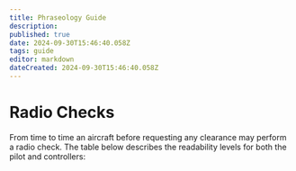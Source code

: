 ```yaml
---
title: Phraseology Guide
description: 
published: true
date: 2024-09-30T15:46:40.058Z
tags: guide
editor: markdown
dateCreated: 2024-09-30T15:46:40.058Z
---
```


# Radio Checks
From time to time an aircraft before requesting any clearance may perform a radio check. The table below describes the readability levels for both the pilot and controllers: